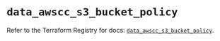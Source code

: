 # `data_awscc_s3_bucket_policy`

Refer to the Terraform Registry for docs: [`data_awscc_s3_bucket_policy`](https://registry.terraform.io/providers/hashicorp/awscc/0.70.0/docs/data-sources/s3_bucket_policy).
